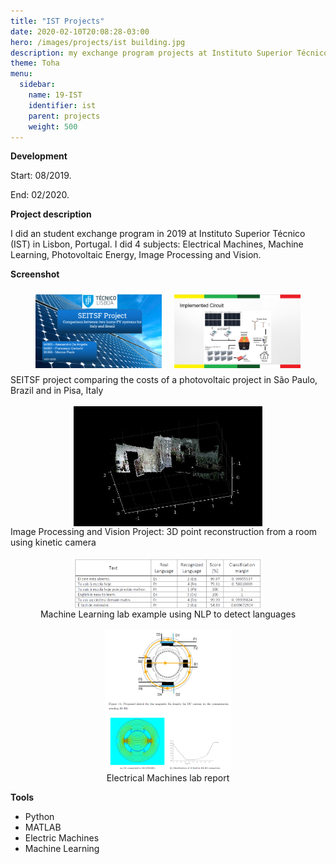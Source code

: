 ```yaml
---
title: "IST Projects"
date: 2020-02-10T20:08:28-03:00
hero: /images/projects/ist building.jpg
description: my exchange program projects at Instituto Superior Técnico - Lisboa, Portugal
theme: Toha
menu:
  sidebar:
    name: 19-IST
    identifier: ist
    parent: projects
    weight: 500
---
```



**Development**

Start: 08/2019.

End: 02/2020.


**Project description**

I did an student exchange program in 2019 at Instituto Superior Técnico (IST) in Lisbon, Portugal. I did 4 subjects: Electrical Machines, Machine Learning, Photovoltaic Energy, Image Processing and Vision.

**Screenshot**

<div style="display: flex; flex-wrap: wrap; justify-content: center;">
    <img src="/posts/projects/images/ist/PV slides.png" alt="Image 2" style="width: 40%; margin: 10px;">
    <img src="/posts/projects/images/ist/PV.png" alt="Image 1" style="width: 40%; margin: 10px;">
    <figcaption>SEITSF project comparing the costs of a photovoltaic project in São Paulo, Brazil and in Pisa, Italy</figcaption>
</div>

<div style="display: flex; flex-direction: column;  align-items: center;">
<br>
  <img src="/posts/projects/images/ist/piv.jpg" width="60%" align="center" >
      <figcaption>Image Processing and Vision Project: 3D point reconstruction from a room using kinetic camera</figcaption>
<br>
  <img src="/posts/projects/images/ist/machine learning nlp.png" width="60%" align="center" >
      <figcaption>Machine Learning lab example using NLP to detect languages</figcaption>

<br>
  <img src="/posts/projects/images/ist/machines.png" width="40%" align="center" >
      <figcaption>Electrical Machines lab report</figcaption>

</div>


**Tools**
- Python
- MATLAB
- Electric Machines
- Machine Learning